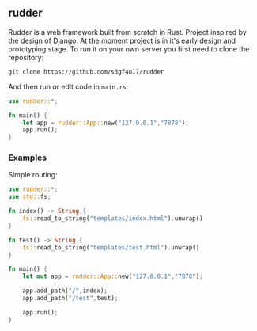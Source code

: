 ## rudder

Rudder is a web framework built from scratch in Rust. Project inspired by the design of Django. At the moment project is in it's early design and prototyping stage. To run it on your own server you first need to clone the repository:

```
git clone https://github.com/s3gf4u17/rudder
```

And then run or edit code in `main.rs`:

```rust
use rudder::*;

fn main() {
    let app = rudder::App::new("127.0.0.1","7878");
    app.run();
}
```

### Examples

Simple routing:

```rust
use rudder::*;
use std::fs;

fn index() -> String {
    fs::read_to_string("templates/index.html").unwrap()
}

fn test() -> String {
    fs::read_to_string("templates/test.html").unwrap()
}

fn main() {
    let mut app = rudder::App::new("127.0.0.1","7878");

    app.add_path("/",index);
    app.add_path("/test",test);

    app.run();
}
```